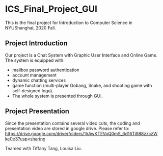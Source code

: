 # ICS_Final_Project_GUI
This is the final project for Introduction to Computer Science in NYUShanghai, 2020 Fall.

## Project Introduction
Our project is a Chat System with Graphic User Interface and Online Game. The system is equipped with
  - mailbox password authentication
  - account management
  - dynamic chatting services
  - game function (multi-player Gobang, Snake, and shooting game with self-designed logo). 
  - The whole system is presented through GUI.

## Project Presentation
Since the presentation contains several video cuts, the coding and presentation video are stored in google drive.
Please refer to: https://drive.google.com/drive/folders/1hAwKTEVoQ0mS_6d16Ti988zzczWke0e3?usp=sharing

Teamed with Tiffany Tang, Louisa Liu.
